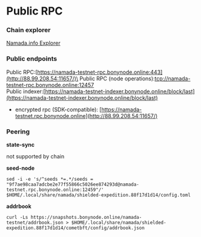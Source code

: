 # Public RPC

### Chain explorer <a href="#chain-explorer" id="chain-explorer"></a>

[Namada.info Explorer](https://namada.info/)

### Public endpoints <a href="#public-endpoints" id="public-endpoints"></a>

Public RPC:[https://namada-testnet-rpc.bonynode.online:443](http://88.99.208.54:11657/)\
Public RPC (node operations):[tcp://namada-testnet-rpc.bonynode.online:12457](tcp://88.99.208.54:11657/)\
Public indexer:[https://namada-testnet-indexer.bonynode.online/block/last](https://namada-testnet-indexer.bonynode.online/block/last)

* encrypted rpc (SDK-compatible): [https://namada-testnet.rpc.bonynode.online](http://88.99.208.54:11657/)

### Peering <a href="#peering" id="peering"></a>

**state-sync**

not supported by chain

**seed-node**

```
sed -i -e 's/^seeds *=.*/seeds = "9f7ae98caa7adcbe2e77f55866c5026ee874293d@namada-testnet.rpc.bonynode.online:12459"/' $HOME/.local/share/namada/shielded-expedition.88f17d1d14/config.toml
```

**addrbook**

```
curl -Ls https://snapshots.bonynode.online/namada-testnet/addrbook.json > $HOME/.local/share/namada/shielded-expedition.88f17d1d14/cometbft/config/addrbook.json
```
